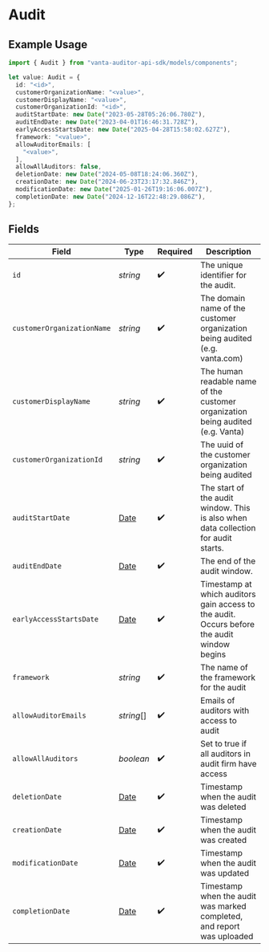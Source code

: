 # Audit

## Example Usage

```typescript
import { Audit } from "vanta-auditor-api-sdk/models/components";

let value: Audit = {
  id: "<id>",
  customerOrganizationName: "<value>",
  customerDisplayName: "<value>",
  customerOrganizationId: "<id>",
  auditStartDate: new Date("2023-05-28T05:26:06.780Z"),
  auditEndDate: new Date("2023-04-01T16:46:31.728Z"),
  earlyAccessStartsDate: new Date("2025-04-28T15:58:02.627Z"),
  framework: "<value>",
  allowAuditorEmails: [
    "<value>",
  ],
  allowAllAuditors: false,
  deletionDate: new Date("2024-05-08T18:24:06.360Z"),
  creationDate: new Date("2024-06-23T23:17:32.846Z"),
  modificationDate: new Date("2025-01-26T19:16:06.007Z"),
  completionDate: new Date("2024-12-16T22:48:29.086Z"),
};
```

## Fields

| Field                                                                                         | Type                                                                                          | Required                                                                                      | Description                                                                                   |
| --------------------------------------------------------------------------------------------- | --------------------------------------------------------------------------------------------- | --------------------------------------------------------------------------------------------- | --------------------------------------------------------------------------------------------- |
| `id`                                                                                          | *string*                                                                                      | :heavy_check_mark:                                                                            | The unique identifier for the audit.                                                          |
| `customerOrganizationName`                                                                    | *string*                                                                                      | :heavy_check_mark:                                                                            | The domain name of the customer organization being audited (e.g. vanta.com)                   |
| `customerDisplayName`                                                                         | *string*                                                                                      | :heavy_check_mark:                                                                            | The human readable name of the customer organization being audited (e.g. Vanta)               |
| `customerOrganizationId`                                                                      | *string*                                                                                      | :heavy_check_mark:                                                                            | The uuid of the customer organization being audited                                           |
| `auditStartDate`                                                                              | [Date](https://developer.mozilla.org/en-US/docs/Web/JavaScript/Reference/Global_Objects/Date) | :heavy_check_mark:                                                                            | The start of the audit window. This is also when data collection for audit starts.            |
| `auditEndDate`                                                                                | [Date](https://developer.mozilla.org/en-US/docs/Web/JavaScript/Reference/Global_Objects/Date) | :heavy_check_mark:                                                                            | The end of the audit window.                                                                  |
| `earlyAccessStartsDate`                                                                       | [Date](https://developer.mozilla.org/en-US/docs/Web/JavaScript/Reference/Global_Objects/Date) | :heavy_check_mark:                                                                            | Timestamp at which auditors gain access to the audit. Occurs before the audit window begins   |
| `framework`                                                                                   | *string*                                                                                      | :heavy_check_mark:                                                                            | The name of the framework for the audit                                                       |
| `allowAuditorEmails`                                                                          | *string*[]                                                                                    | :heavy_check_mark:                                                                            | Emails of auditors with access to audit                                                       |
| `allowAllAuditors`                                                                            | *boolean*                                                                                     | :heavy_check_mark:                                                                            | Set to true if all auditors in audit firm have access                                         |
| `deletionDate`                                                                                | [Date](https://developer.mozilla.org/en-US/docs/Web/JavaScript/Reference/Global_Objects/Date) | :heavy_check_mark:                                                                            | Timestamp when the audit was deleted                                                          |
| `creationDate`                                                                                | [Date](https://developer.mozilla.org/en-US/docs/Web/JavaScript/Reference/Global_Objects/Date) | :heavy_check_mark:                                                                            | Timestamp when the audit was created                                                          |
| `modificationDate`                                                                            | [Date](https://developer.mozilla.org/en-US/docs/Web/JavaScript/Reference/Global_Objects/Date) | :heavy_check_mark:                                                                            | Timestamp when the audit was updated                                                          |
| `completionDate`                                                                              | [Date](https://developer.mozilla.org/en-US/docs/Web/JavaScript/Reference/Global_Objects/Date) | :heavy_check_mark:                                                                            | Timestamp when the audit was marked completed, and report was uploaded                        |
